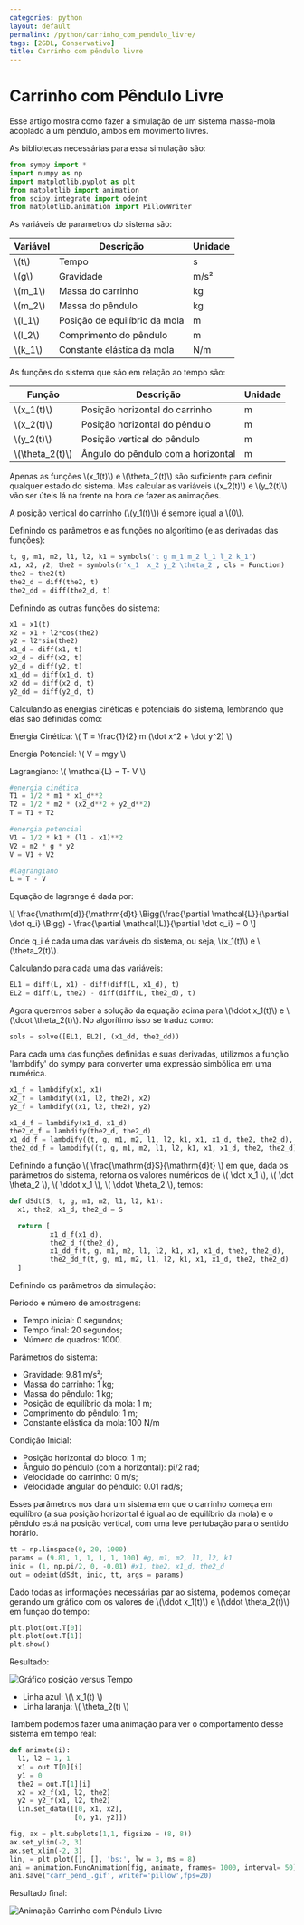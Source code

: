 ```yaml
---
categories: python
layout: default
permalink: /python/carrinho_com_pendulo_livre/
tags: [2GDL, Conservativo]
title: Carrinho com pêndulo livre
---   
```


# Carrinho com Pêndulo Livre

Esse artigo mostra como fazer a simulação de um sistema massa-mola acoplado a um pêndulo, ambos em movimento livres.

As bibliotecas necessárias para essa simulação são:

```python
from sympy import *
import numpy as np
import matplotlib.pyplot as plt
from matplotlib import animation
from scipy.integrate import odeint
from matplotlib.animation import PillowWriter
```

As variáveis de parametros do sistema são:

| Variável | Descrição | Unidade |
| --- | --- | --- |
| \\(t\\) | Tempo | s |
|\\(g\\)| Gravidade | m/s² |
|\\(m_1\\)| Massa do carrinho | kg |
|\\(m_2\\)| Massa do pêndulo | kg |
|\\(l_1\\)| Posição de equilíbrio da mola| m |
|\\(l_2\\)| Comprimento do pêndulo| m |
|\\(k_1\\)| Constante elástica da mola | N/m |

As funções do sistema que são em relação ao tempo são:

| Função | Descrição | Unidade |
| --- | --- | --- |
| \\(x_1(t)\\) | Posição horizontal do carrinho | m |
| \\(x_2(t)\\) | Posição horizontal do pêndulo | m |
| \\(y_2(t)\\) | Posição vertical do pêndulo| m |
| \\(\theta_2(t)\\) | Ângulo do pêndulo com a horizontal| m |

Apenas as funções \\(x_1(t)\\) e \\(\theta_2(t)\\) são suficiente para definir qualquer estado do sistema. Mas calcular as variáveis \\(x_2(t)\\) e \\(y_2(t)\\) vão ser úteis lá na frente na hora de fazer as animações.

A posição vertical do carrinho (\\(y_1(t)\\)) é sempre igual a \\(0\\).

Definindo os parâmetros e as funções no algorítimo (e as derivadas das funções):

```python
t, g, m1, m2, l1, l2, k1 = symbols('t g m_1 m_2 l_1 l_2 k_1')
x1, x2, y2, the2 = symbols(r'x_1  x_2 y_2 \theta_2', cls = Function)
the2 = the2(t)
the2_d = diff(the2, t)
the2_dd = diff(the2_d, t)
```

Definindo as outras funções do sistema:

```python
x1 = x1(t)
x2 = x1 + l2*cos(the2)
y2 = l2*sin(the2)
x1_d = diff(x1, t)
x2_d = diff(x2, t)
y2_d = diff(y2, t)
x1_dd = diff(x1_d, t)
x2_dd = diff(x2_d, t)
y2_dd = diff(y2_d, t)
```

Calculando as energias cinéticas e potenciais do sistema, lembrando que elas são definidas como:

Energia Cinética: \\( T = \frac{1}{2} m (\dot x^2 + \dot y^2) \\)

Energia Potencial: \\( V = mgy \\)

Lagrangiano: \\( \mathcal{L} = T- V \\)


```python
#energia cinética
T1 = 1/2 * m1 * x1_d**2
T2 = 1/2 * m2 * (x2_d**2 + y2_d**2)
T = T1 + T2

#energia potencial
V1 = 1/2 * k1 * (l1 - x1)**2
V2 = m2 * g * y2
V = V1 + V2

#lagrangiano
L = T - V
```

Equação de lagrange é dada por:

\\[
\frac{\mathrm{d}}{\mathrm{d}t} \Bigg(\frac{\partial \mathcal{L}}{\partial \dot q_i} \Bigg) - \frac{\partial \mathcal{L}}{\partial \dot q_i} = 0
\\]

Onde q_i é cada uma das variáveis do sistema, ou seja, \\(x_1(t)\\) e \\(\theta_2(t)\\).

Calculando para cada uma das variáveis:

```python
EL1 = diff(L, x1) - diff(diff(L, x1_d), t)
EL2 = diff(L, the2) - diff(diff(L, the2_d), t)
```

Agora queremos saber a solução da equação acima para \\(\ddot x_1(t)\\) e \\(\ddot \theta_2(t)\\). No algorítimo isso se traduz como:
 
```python
sols = solve([EL1, EL2], (x1_dd, the2_dd))
```

Para cada uma das funções definidas e suas derivadas, utilizmos a função 'lambdify' do sympy para converter uma expressão simbólica em uma numérica.

```python
x1_f = lambdify(x1, x1)
x2_f = lambdify((x1, l2, the2), x2)
y2_f = lambdify((x1, l2, the2), y2)

x1_d_f = lambdify(x1_d, x1_d)
the2_d_f = lambdify(the2_d, the2_d)
x1_dd_f = lambdify((t, g, m1, m2, l1, l2, k1, x1, x1_d, the2, the2_d), sols[x1_dd])
the2_dd_f = lambdify((t, g, m1, m2, l1, l2, k1, x1, x1_d, the2, the2_d), sols[the2_dd])
```

Definindo a função \\( \frac{\mathrm{d}S}{\mathrm{d}t} \\) em que, dada os parâmetros do sistema, retorna os valores numéricos de \\( \dot x_1 \\), \\( \dot \theta_2 \\), \\( \ddot x_1 \\), \\( \ddot \theta_2 \\), temos:

```python
def dSdt(S, t, g, m1, m2, l1, l2, k1):
  x1, the2, x1_d, the2_d = S

  return [
          x1_d_f(x1_d),
          the2_d_f(the2_d),
          x1_dd_f(t, g, m1, m2, l1, l2, k1, x1, x1_d, the2, the2_d),
          the2_dd_f(t, g, m1, m2, l1, l2, k1, x1, x1_d, the2, the2_d)
  ]
```

Definindo os parâmetros da simulação:

Período e número de amostragens:
- Tempo inicial: 0 segundos;
- Tempo final: 20 segundos;
- Número de quadros: 1000.

Parâmetros do sistema:
- Gravidade: 9.81 m/s²;
- Massa do carrinho: 1 kg;
- Massa do pêndulo: 1 kg;
- Posição de equilíbrio da mola: 1 m;
- Comprimento do pêndulo: 1 m;
- Constante elástica da mola: 100 N/m

Condição Inicial:
- Posição horizontal do bloco: 1 m;
- Ângulo do pêndulo (com a horizontal): pi/2 rad;
- Velocidade do carrinho: 0 m/s;
- Velocidade angular do pêndulo: 0.01 rad/s;

Esses parâmetros nos dará um sistema em que o carrinho começa em equilíbro (a sua posição horizontal é igual ao de equilíbrio da mola) e o pêndulo está na posição vertical, com uma leve pertubação para o sentido horário.

```python
tt = np.linspace(0, 20, 1000)
params = (9.81, 1, 1, 1, 1, 100) #g, m1, m2, l1, l2, k1
inic = (1, np.pi/2, 0, -0.01) #x1, the2, x1_d, the2_d
out = odeint(dSdt, inic, tt, args = params)
```

Dado todas as informações necessárias par ao sistema, podemos começar gerando um gráfico com os valores de \\(\ddot x_1(t)\\) e \\(\ddot \theta_2(t)\\) em funçao do tempo:

```python
plt.plot(out.T[0])
plt.plot(out.T[1])
plt.show()
```
Resultado:

![Gráfico posição versus Tempo](https://i.imgur.com/T2tfhmA.png)

- Linha azul: \\(\ x_1(t) \\)
- Linha laranja: \\( \theta_2(t) \\)

Também podemos fazer uma animação para ver o comportamento desse sistema em tempo real:

```python
def animate(i):
  l1, l2 = 1, 1
  x1 = out.T[0][i]
  y1 = 0
  the2 = out.T[1][i]
  x2 = x2_f(x1, l2, the2)
  y2 = y2_f(x1, l2, the2)
  lin.set_data([[0, x1, x2],
                [0, y1, y2]])

fig, ax = plt.subplots(1,1, figsize = (8, 8))
ax.set_ylim(-2, 3)
ax.set_xlim(-2, 3)
lin, = plt.plot([], [], 'bs:', lw = 3, ms = 8)
ani = animation.FuncAnimation(fig, animate, frames= 1000, interval= 50)
ani.save("carr_pend_.gif', writer='pillow',fps=20)
```

Resultado final:

![Animação Carrinho com Pêndulo Livre](https://i.imgur.com/pJp5hFN.gif)